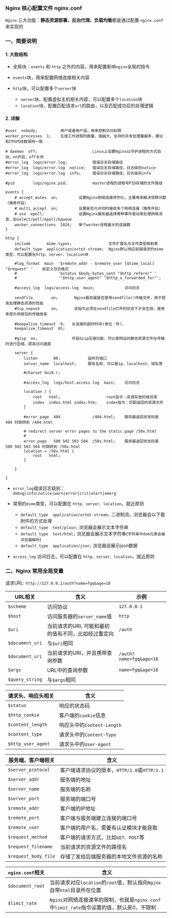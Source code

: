 ### Nginx 核心配置文件 nginx.conf
`Nginx` 三大功能：**静态资源部署、反向代理、负载均衡**都是通过配置 `nginx.conf` 来实现的

### 一、简要说明
#### 1. 大致结构
* 全局块：`events` 和 `http` 之外的内容，用来配置影响`nginx`全局的指令

* `events`块，用来配置网络连接相关内容

* `http`块，可以配置多个`server`块
  * `server`块，配置虚拟主机相关内容，可以配置多个`location`块
  * `location`块，配置匹配请求`url`的路由，以及匹配成功后的处理逻辑

#### 2. 详解

```
#user  nobody;          用户或者用户组，用来控制访问权限
worker_processes  1;    生成工作进程的数量，值越大，支持的并发处理量越多，建议和CPU内核数保持一致

# daemon  off;                        Linux上设置Nginx以守护进程的方式启动，on开启，off关闭
#error_log  logs/error.log;           错误日志存储路径
#error_log  logs/error.log  notice;   错误日志存储路径，日志级别notice
#error_log  logs/error.log  info;     错误日志存储路径，日志级别info

#pid        logs/nginx.pid;           master进程的进程号PID存储的文件路径

events {
    # accept_mutex  on;         设置Nginx网络连接序列化，主要用来解决惊群问题（推荐开启）
    # multi_accept  on;         设置是否允许同时接收多个网络连接（推荐开启）
    # use  epoll;               设置Nginx服务器选择哪种事件驱动来处理网络消息，如select/poll/epoll/kqueue
    worker_connections  1024;   单个worker进程最大的连接数 
}

http {
    include       mime.types;                文件扩展名与文件类型映射表
    default_type  application/octet-stream;  Nginx默认响应前端请求的mime类型，可以配置在http、server、location块

    #log_format  main  '$remote_addr - $remote_user [$time_local] "$request" '    自定义日志格式
    #                  '$status $body_bytes_sent "$http_referer" '
    #                  '"$http_user_agent" "$http_x_forwarded_for"';

    #access_log  logs/access.log  main;             访问日志

    sendfile        on;       Nginx服务器是否使用sendfile()传输文件，用于提高处理静态资源的性能          
    #tcp_nopush     on;       该指令必须在sendfile打开的状态下才会生效，是用来提升网络包的传输效率

    #keepalive_timeout  0;   长连接的超时时间(单位：秒)，
    keepalive_timeout  65;

    #gzip  on;               开启Gzip压缩功能，可以使网站的静态资源文件在传输时进行压缩，提高访问速度

    server {
        listen       80;            监听的端口
        server_name  localhost;     服务名称，可以是ip、localhost、域名等

        #charset koi8-r;

        #access_log  logs/host.access.log  main;    访问日志

        location / {                        
            root   html;                    root指令：资源存放的根目录  
            index  index.html index.htm;    index指令：匹配返回的资源文件
        }

        #error_page  404              /404.html;    服务器返回状态码是 404 时跳转到 /404.html

        # redirect server error pages to the static page /50x.html
        #
        error_page   500 502 503 504  /50x.html;    服务器返回状态码是 500 502 503 504 时跳转到 /50x.html
        location = /50x.html {
            root   html;            
        }

    }

}
```


* `error_log`错误日志级别：`debug|info|notice|warn|error|crit|alert|emerg`

* 常用的`mime`类型，可以配置在 `http、server、location`，就近原则
  * `default_type  application/octet-stream;`   二进制流，浏览器会以下载附件的方式处理
  * `default_type  text/plain;`        浏览器会展示文本字符串
  * `default_type  text/html;`         浏览器会展示文本字符串(`字符串中dom元素会被浏览器解析`)
  * `default_type  application/json;`  浏览器会展示json数据      
  
* `access_log` 访问日志，可以配置在 `http、server、location`，就近原则
  
  
  
### 二、Nginx 常用全局变量
请求URL: `http://127.0.0.1/auth?name=fgq&age=18`  


| URL相关   | 含义        | 示例 |
| ------ | ----------| ---- |
| `$scheme`        |    访问协议                                       | `127.0.0.1` |
| `$host`          |    访问服务器的`server_name`值                     | `http` |
| `$uri`           |    当前请求的URI, 可能和最初的值有不同，比如经过重定向 | `/auth` |
| `$document_uri`  |    与`$uri`相同                                   |  |
| `$document_uri`  |    当前请求的URI，并且携带查询参数                  |`/auth?name=fgq&age=18` |
| `$args`          |    URL中的查询参数                                | `name=fgq&age=18` |
| `$query_string` |    与`$args`相同                                  |  |



| 请求头、响应头相关   | 含义        | 
| ------ | ----------|
| `$status`     | 响应的状态码 | 
| `$http_cookie`     | 客户端的`cookie`信息 | 
| `$content_length`  | 响应头中的`Content-Length` | 
| `$content_type`    | 请求头中的`Content-Type` | 
| `$http_user_agent` | 请求头中的`User-Agent` | 



| 服务端、客户端相关   | 含义        | 
| ------ | ----------|
| `$server_protocol`     | 客户端请求协议的版本，`HTTP/1.0`或`HTTP/1.1` | 
| `$server_addr`  | 服务端的地址 | 
| `$server_name`    | 服务端的名称 | 
| `$server_port` | 服务端的端口号 |
|  `$remote_addr` |   客户端的IP地址| 
|  `$remote_port`  |  客户端与服务端建立连接的端口号| 
|  `$remote_user`  |  客户端的用户名，需要有认证模块才能获取| 
| `$request_method`   |客户端的请求方式，比如`GET、POST`等|
| `$request_filename`   |当前请求的资源文件的路径名|
| `$request_body_file`   |存储了发给后端服务器的本地文件资源的名称|



| `nginx.conf`相关   | 含义        | 
| ------ | ----------|
| `$document_root`     | 当前请求对应`location`的`root`值，默认指向`Nginx`自带`html`目录所在位置  | 
| `$limit_rate`  | `Nginx`对网络连接速率的限制，也就是`nginx.conf`中`limit_rate`指令设置的值，默认是0，不限制 | 







